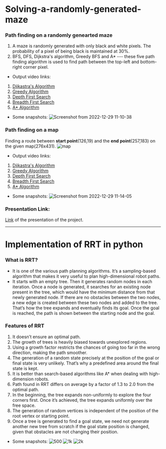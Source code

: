 # Solving-a-randomly-generated-maze

### Path finding on a randomly genearted maze
1. A maze is randomly generated with only black and white pixels. The probability of a pixel of being black is maintained at 30%.
2. BFS, DFS, Dijkstra's algorithm, Greedy BFS and A* --- these five path finding algorithm is used to find path between the top-left and bottom-right corner pixel.
- Output video links:
1. [Dijkastra's Algorithm](https://drive.google.com/file/d/1CKLQo8_5_CNS0BOI-rjV-KWv16_1JIf7/view)
2. [Greedy Algorithm](https://drive.google.com/file/d/1niu1XV2odjv3zFeOKkYcIbrWOvoLbJ15/view)
3. [Depth First Search](https://drive.google.com/file/d/1ILl8wGcM75kXyMab18l5JlHYdvD1BIsS/view)
4. [Breadth First Search](https://drive.google.com/file/d/1ftRGQB5IvUtlaoP0nXN_le71Us9tdu5V/view)
5. [A* Algorithm](https://drive.google.com/file/d/1-POaKRuBWTw0sOFrRIT7ohHA7QbmRxDL/view)
- Some snapshots:
![Screenshot from 2022-12-29 11-10-38](https://user-images.githubusercontent.com/100329968/209908163-4c1887e9-24f4-4bc5-bb61-c2a90b1f36d5.png)


### Path finding on a map
Finding a route between **start point**(126,19) and the **end point**(257,183) on the given map(276x431).
![map](https://user-images.githubusercontent.com/100329968/209906908-544052e3-d46d-458a-864f-18e604f48588.png)
- Output video links:
1. [Dijkastra's Algorithm](https://drive.google.com/file/d/1FaKQP-tDU8ebnDLGrog6Wjoomov4_dlP/view)
2. [Greedy Algorithm](https://drive.google.com/file/d/1PHTpjJcHLO_Fbpivv0J3ghlYaEezpoBP/view)
3. [Depth First Search](https://drive.google.com/file/d/1I7CYoaMq3wa-1ihh9otayP_nQrioL02l/view)
4. [Breadth First Search](https://drive.google.com/file/d/1ENVpW2L9yntk7nHxAh4hIGIJKrZ76mHH/view)
5. [A* Algorithm](https://drive.google.com/file/d/1JoEXrD14GLxgjZloqkaOjqzOMUg40Eed/view)
- Some snapshots:
![Screenshot from 2022-12-29 11-14-05](https://user-images.githubusercontent.com/100329968/209908380-99073359-2692-44ab-a4d0-418a3e75e2e2.png)


### Presentation Link:
[Link](https://docs.google.com/presentation/d/1E-vr3htqHtmaNFpuvqLZoRdWdHFZeTRu/edit#slide=id.p2) of the presentation of the project.


--------------------------------------------------------------------------------------------------------------------------------------------------------------------


# Implementation of RRT in python

### What is RRT?
- It is one of the various path planning algorithms. It’s a sampling-based algorithm that makes it very useful to plan high-dimensional robot paths.
- It starts with an empty tree. Then it generates random nodes in each iteration. Once a node is generated, it searches for an existing node present in the tree, which would have the minimum distance from that newly generated node. If there are no obstacles between the two nodes, a new edge is created between these two nodes and added to the tree. That’s how the tree expands and eventually finds its goal. Once the goal is reached, the path is shown between the starting node and the goal.


### Features of RRT
1. It doesn’t ensure an optimal path.
2. The growth of trees is heavily biased towards unexplored regions.
3. Using a growth factor restricts the chances of going too far in the wrong direction, making the path smoother.
4. The generation of a random state precisely at the position of the goal or final state is very unlikely. That’s why a predefined area around the final state is kept.
5. It is better than search-based algorithms like A* when dealing with high-dimension robots. 
6. Path found in RRT differs on average by a factor of 1.3 to 2.0 from the optimal path.
7. In the beginning, the tree expands non-uniformly to explore the four corners first. Once it’s achieved, the tree expands uniformly over the free space.
8. The generation of random vertices is independent of the position of the root vertex or starting point.
9. Once a tree is generated to find a goal state, we need not generate another new tree from scratch if the goal state position is changed, given that obstacles are not changing their position.



- Some snapshots:
![500](https://user-images.githubusercontent.com/97786651/209921161-c2db47db-5547-4d3a-bb33-ebe73147b229.png)
![1k](https://user-images.githubusercontent.com/97786651/209921212-e0d8a65e-e5fe-4748-93ac-a9cddef6797a.png)
![2k](https://user-images.githubusercontent.com/97786651/209921239-fa932c50-d596-4d63-8e62-f695d042242a.png)
